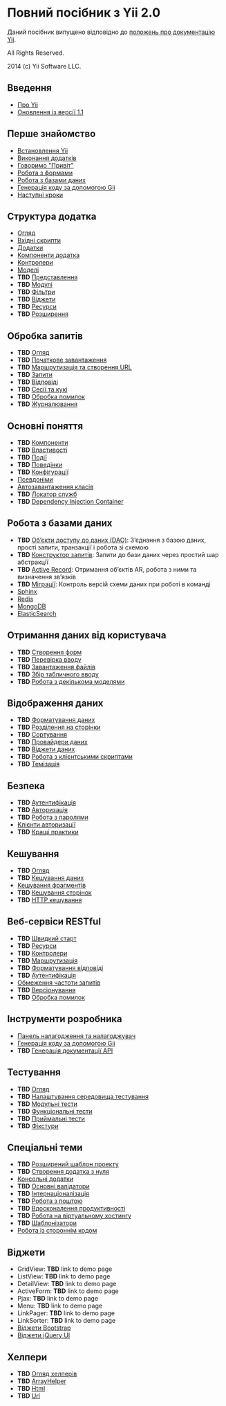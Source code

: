 Повний посібник з Yii 2.0
=========================

Даний посібник випущено відповідно до [положень про документацію Yii](http://www.yiiframework.com/doc/terms/).

All Rights Reserved.

2014 (c) Yii Software LLC.


Введення
--------

* [Про Yii](intro-yii.md)
* [Оновлення із версії 1.1](intro-upgrade-from-v1.md)


Перше знайомство
----------------

* [Встановлення Yii](start-installation.md)
* [Виконання додатків](start-workflow.md)
* [Говоримо "Привіт"](start-hello.md)
* [Робота з формами](start-forms.md)
* [Робота з базами даних](start-databases.md)
* [Генерація коду за допомогою Gii](start-gii.md)
* [Наступні кроки](start-looking-ahead.md)


Структура додатка
-----------------

* [Огляд](structure-overview.md)
* [Вхідні скрипти](structure-entry-scripts.md)
* [Додатки](structure-applications.md)
* [Компоненти додатка](structure-application-components.md)
* [Контролери](structure-controllers.md)
* [Моделі](structure-models.md)
* **TBD** [Представлення](structure-views.md)
* **TBD** [Модулі](structure-modules.md)
* **TBD** [Фільтри](structure-filters.md)
* **TBD** [Віджети](structure-widgets.md)
* **TBD** [Ресурси](structure-assets.md)
* **TBD** [Розширення](structure-extensions.md)


Обробка запитів
---------------

* **TBD** [Огляд](runtime-overview.md)
* **TBD** [Початкове завантаження](runtime-bootstrapping.md)
* **TBD** [Маршрутизація та створення URL](runtime-routing.md)
* **TBD** [Запити](runtime-requests.md)
* **TBD** [Відповіді](runtime-responses.md)
* **TBD** [Сесії та кукі](runtime-sessions-cookies.md)
* **TBD** [Обробка помилок](runtime-handling-errors.md)
* **TBD** [Журналювання](runtime-logging.md)


Основні поняття
---------------

* **TBD** [Компоненти](concept-components.md)
* **TBD** [Властивості](concept-properties.md)
* **TBD** [Події](concept-events.md)
* **TBD** [Поведінки](concept-behaviors.md)
* **TBD** [Конфігурації](concept-configurations.md)
* [Псевдоніми](concept-aliases.md)
* [Автозавантаження класів](concept-autoloading.md)
* **TBD** [Локатор служб](concept-service-locator.md)
* **TBD** [Dependency Injection Container](concept-di-container.md)


Робота з базами даних
---------------------

* **TBD** [Обʼєкти доступу до даних (DAO)](db-dao.md): Зʼєднання з базою даних, прості запити, транзакції і робота зі схемою
* **TBD** [Конструктор запитів](db-query-builder.md): Запити до бази даних через простий шар абстракції
* **TBD** [Active Record](db-active-record.md): Отримання обʼєктів AR, робота з ними та визначення звʼязків
* **TBD** [Міграції](db-migrations.md): Контроль версій схеми даних при роботі в команді
* [Sphinx](https://github.com/yiisoft/yii2-sphinx/blob/master/docs/guide/README.md)
* [Redis](https://github.com/yiisoft/yii2-redis/blob/master/docs/guide/README.md)
* [MongoDB](https://github.com/yiisoft/yii2-mongodb/blob/master/docs/guide/README.md)
* [ElasticSearch](https://github.com/yiisoft/yii2-elasticsearch/blob/master/docs/guide/README.md)


Отримання даних від користувача
-------------------------------

* **TBD** [Створення форм](input-forms.md)
* **TBD** [Перевірка вводу](input-validation.md)
* **TBD** [Завантаження файлів](input-file-uploading.md)
* **TBD** [Збір табличного вводу](input-tabular-input.md)
* **TBD** [Робота з декількома моделями](input-multiple-models.md)


Відображення даних
------------------

* **TBD** [Форматування даних](output-formatting.md)
* **TBD** [Розділення на сторінки](output-pagination.md)
* **TBD** [Сортування](output-sorting.md)
* **TBD** [Провайдери даних](output-data-providers.md)
* **TBD** [Віджети даних](output-data-widgets.md)
* **TBD** [Робота з клієнтськими скриптами](output-client-scripts.md)
* **TBD** [Темізація](output-theming.md)


Безпека
-------

* **TBD** [Аутентифікація](security-authentication.md)
* **TBD** [Авторизація](security-authorization.md)
* **TBD** [Робота з паролями](security-passwords.md)
* [Клієнти авторизації](https://github.com/yiisoft/yii2-authclient/blob/master/docs/guide/README.md)
* **TBD** [Кращі практики](security-best-practices.md)


Кешування
---------

* **TBD** [Огляд](caching-overview.md)
* **TBD** [Кешування даних](caching-data.md)
* [Кешування фрагментів](caching-fragment.md)
* **TBD** [Кешування сторінок](caching-page.md)
* **TBD** [HTTP кешування](caching-http.md)


Веб-сервіси RESTful
-------------------

* **TBD** [Швидкий старт](rest-quick-start.md)
* **TBD** [Ресурси](rest-resources.md)
* **TBD** [Контролери](rest-controllers.md)
* **TBD** [Маршрутизація](rest-routing.md)
* **TBD** [Форматування відповіді](rest-response-formatting.md)
* **TBD** [Аутентифікація](rest-authentication.md)
* [Обмеження частоти запитів](rest-rate-limiting.md)
* **TBD** [Версіонування](rest-versioning.md)
* **TBD** [Обробка помилок](rest-error-handling.md)


Інструменти розробника
----------------------

* [Панель налагодження та налагоджувач](https://github.com/yiisoft/yii2-debug/blob/master/docs/guide-uk/README.md)
* [Генерація коду за допомогою Gii](https://github.com/yiisoft/yii2-gii/blob/master/docs/guide-uk/README.md)
* **TBD** [Генерація документації API](https://github.com/yiisoft/yii2-apidoc)


Тестування
----------

* **TBD** [Огляд](test-overview.md)
* **TBD** [Налаштування середовища тестування](test-environment-setup.md)
* **TBD** [Модульні тести](test-unit.md)
* **TBD** [Функціональні тести](test-functional.md)
* **TBD** [Приймальні тести](test-acceptance.md)
* **TBD** [Фікстури](test-fixtures.md)


Спеціальні теми
---------------

* **TBD** [Розширений шаблон проекту](https://github.com/yiisoft/yii2-app-advanced/blob/master/docs/guide-uk/README.md)
* **TBD** [Створення додатка з нуля](tutorial-start-from-scratch.md)
* [Консольні додатки](tutorial-console.md)
* **TBD** [Основні валідатори](tutorial-core-validators.md)
* **TBD** [Інтернаціоналізація](tutorial-i18n.md)
* **TBD** [Робота з поштою](tutorial-mailing.md)
* **TBD** [Вдосконалення продуктивності](tutorial-performance-tuning.md)
* **TBD** [Робота на віртуальному хостингу](tutorial-shared-hosting.md)
* **TBD** [Шаблонізатори](tutorial-template-engines.md)
* [Робота із стороннім кодом](tutorial-yii-integration.md)


Віджети
-------

* GridView: **TBD** link to demo page
* ListView: **TBD** link to demo page
* DetailView: **TBD** link to demo page
* ActiveForm: **TBD** link to demo page
* Pjax: **TBD** link to demo page
* Menu: **TBD** link to demo page
* LinkPager: **TBD** link to demo page
* LinkSorter: **TBD** link to demo page
* [Віджети Bootstrap](https://github.com/yiisoft/yii2-bootstrap/blob/master/docs/guide-uk/README.md)
* [Віджети jQuery UI](https://github.com/yiisoft/yii2-jui/blob/master/docs/guide-uk/README.md)


Хелпери
-------

* **TBD** [Огляд хелперів](helper-overview.md)
* **TBD** [ArrayHelper](helper-array.md)
* **TBD** [Html](helper-html.md)
* **TBD** [Url](helper-url.md)
